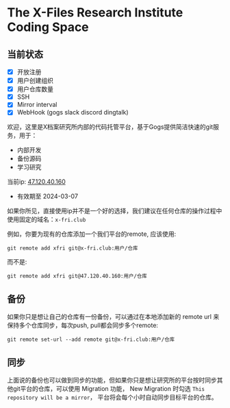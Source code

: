 # The X-Files Research Institute Coding Space

## 当前状态

- [x] 开放注册
- [x] 用户创建组织
- [x] 用户仓库数量
- [x] SSH
- [x] Mirror interval
- [x] WebHook (gogs slack discord dingtalk)

欢迎，这里是X档案研究所内部的代码托管平台，基于Gogs提供简洁快速的git服务，用于：

- 内部开发
- 备份源码
- 学习研究

当前ip: [47.120.40.160](http://47.120.40.160)
- 有效期至 2024-03-07

如果你所见，直接使用ip并不是一个好的选择，我们建议在任何仓库的操作过程中使用固定的域名：`x-fri.club`

例如，你要为现有的仓库添加一个我们平台的remote, 应该使用:
```
git remote add xfri git@x-fri.club:用户/仓库
```

而不是:
```
git remote add xfri git@47.120.40.160:用户/仓库
```

## 备份

如果你只是想让自己的仓库有一份备份，可以通过在本地添加新的 remote url 来保持多个仓库同步，每次push, pull都会同步多个remote:

```
git remote set-url --add remote git@x-fri.club:用户/仓库
```

## 同步

上面说的备份也可以做到同步的功能，但如果你只是想让研究所的平台按时同步其他git平台的仓库，可以使用 Migration 功能， New Migration 时勾选 `This repository will be a mirror`， 平台将会每个小时自动同步目标平台的仓库。